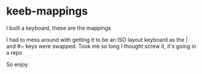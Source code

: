 # keeb-mappings
I built a keyboard, these are the mappings

I had to mess around with getting it to be an ISO layout keyboard as the \| and #~ keys were swapped. Took me so long I thought screw it, it's going in a repo

So enjoy
